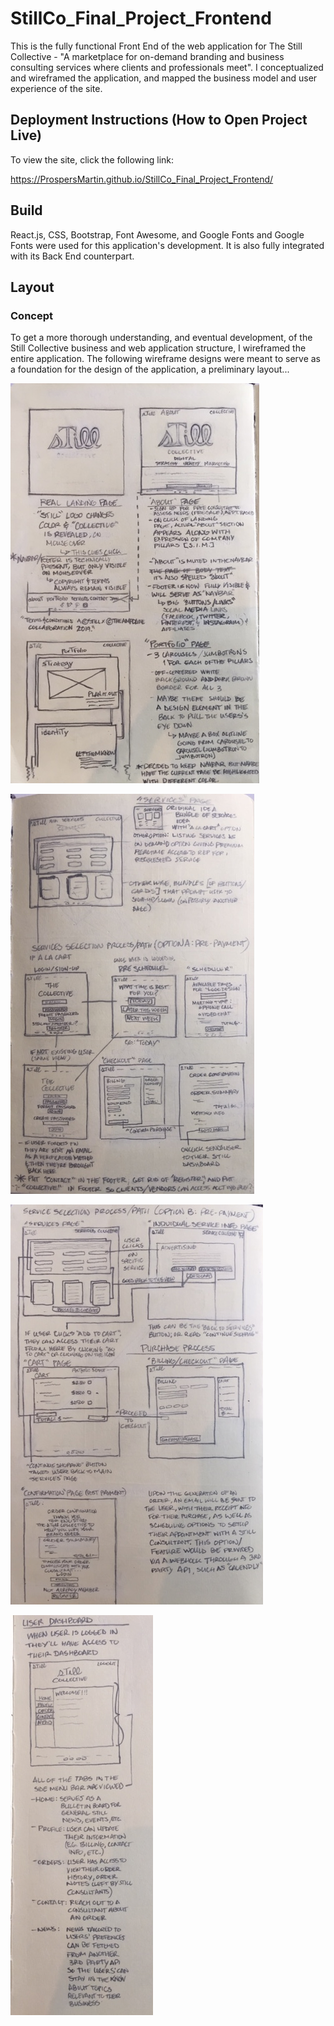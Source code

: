 # StillCo_Final_Project_Frontend
This is the fully functional Front End of the web application for The Still Collective - "A marketplace for on-demand branding and business consulting services where clients and professionals meet". I conceptualized and wireframed the application, and mapped the business model and user experience of the site.

## Deployment Instructions (How to Open Project Live)
To view the site, click the following link:

https://ProspersMartin.github.io/StillCo_Final_Project_Frontend/

## Build
  React.js, CSS, Bootstrap, Font Awesome, and Google Fonts and Google Fonts were used for this application's development. It is also fully integrated with its Back End counterpart.
  
## Layout

### Concept

  To get a more thorough understanding, and eventual development, of the Still Collective business and web application  structure, I wireframed the entire application. The following wireframe designs were meant to serve as a foundation for the design of the application, a preliminary layout...
  
  ![](./img/IMG_5670.jpg)
  
  ![](./img/IMG_5667.jpg)
  
  ![](./img/IMG_5668.jpg)
  
  ![](./img/IMG_5669.jpg)
